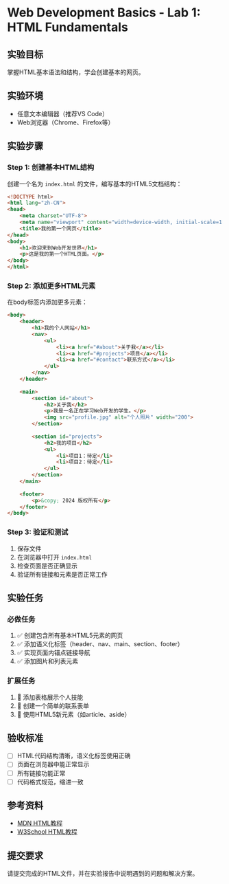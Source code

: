 # Web Development Basics - Lab 1: HTML Fundamentals

## 实验目标
掌握HTML基本语法和结构，学会创建基本的网页。

## 实验环境
- 任意文本编辑器（推荐VS Code）
- Web浏览器（Chrome、Firefox等）

## 实验步骤

### Step 1: 创建基本HTML结构
创建一个名为 `index.html` 的文件，编写基本的HTML5文档结构：

```html
<!DOCTYPE html>
<html lang="zh-CN">
<head>
    <meta charset="UTF-8">
    <meta name="viewport" content="width=device-width, initial-scale=1.0">
    <title>我的第一个网页</title>
</head>
<body>
    <h1>欢迎来到Web开发世界</h1>
    <p>这是我的第一个HTML页面。</p>
</body>
</html>
```

### Step 2: 添加更多HTML元素
在body标签内添加更多元素：

```html
<body>
    <header>
        <h1>我的个人网站</h1>
        <nav>
            <ul>
                <li><a href="#about">关于我</a></li>
                <li><a href="#projects">项目</a></li>
                <li><a href="#contact">联系方式</a></li>
            </ul>
        </nav>
    </header>
    
    <main>
        <section id="about">
            <h2>关于我</h2>
            <p>我是一名正在学习Web开发的学生。</p>
            <img src="profile.jpg" alt="个人照片" width="200">
        </section>
        
        <section id="projects">
            <h2>我的项目</h2>
            <ul>
                <li>项目1：待定</li>
                <li>项目2：待定</li>
            </ul>
        </section>
    </main>
    
    <footer>
        <p>&copy; 2024 版权所有</p>
    </footer>
</body>
```

### Step 3: 验证和测试
1. 保存文件
2. 在浏览器中打开 `index.html`
3. 检查页面是否正确显示
4. 验证所有链接和元素是否正常工作

## 实验任务

### 必做任务
1. ✅ 创建包含所有基本HTML5元素的网页
2. ✅ 添加语义化标签（header、nav、main、section、footer）
3. ✅ 实现页面内锚点链接导航
4. ✅ 添加图片和列表元素

### 扩展任务
1. 🔄 添加表格展示个人技能
2. 🔄 创建一个简单的联系表单
3. 🔄 使用HTML5新元素（如article、aside）

## 验收标准
- [ ] HTML代码结构清晰，语义化标签使用正确
- [ ] 页面在浏览器中能正常显示
- [ ] 所有链接功能正常
- [ ] 代码格式规范，缩进一致

## 参考资料
- [MDN HTML教程](https://developer.mozilla.org/zh-CN/docs/Web/HTML)
- [W3School HTML教程](https://www.w3school.com.cn/html/)

## 提交要求
请提交完成的HTML文件，并在实验报告中说明遇到的问题和解决方案。